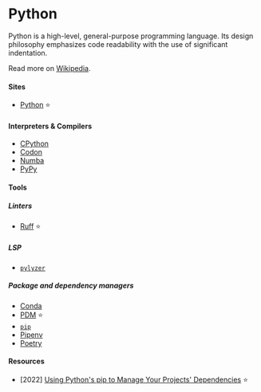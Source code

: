 # Python

Python is a high-level, general-purpose programming language. Its design philosophy emphasizes code readability with the use of significant indentation.

Read more on [Wikipedia](https://en.wikipedia.org/wiki/Python_(programming_language)).

#### Sites
- [Python](https://www.python.org) ⭐

#### Interpreters & Compilers
- [CPython](https://en.wikipedia.org/wiki/CPython)
- [Codon](https://github.com/exaloop/codon)
- [Numba](https://en.wikipedia.org/wiki/Numba)
- [PyPy](https://en.wikipedia.org/wiki/PyPy)

#### Tools

##### Linters
- [Ruff](https://github.com/charliermarsh/ruff) ⭐

##### LSP
- [`pylyzer`](https://github.com/mtshiba/pylyzer)

##### Package and dependency managers
- [Conda](https://conda.io)
- [PDM](https://pdm.fming.dev) ⭐
- [`pip`](https://pip.pypa.io)
- [Pipenv](https://pipenv.pypa.io)
- [Poetry](https://python-poetry.org)

#### Resources
- [2022] [Using Python's pip to Manage Your Projects' Dependencies](https://realpython.com/what-is-pip) ⭐
